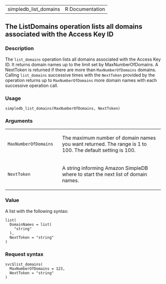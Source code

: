 <table style="width: 100%;">
<tbody>
<tr class="odd">
<td>simpledb_list_domains</td>
<td style="text-align: right;">R Documentation</td>
</tr>
</tbody>
</table>

## The ListDomains operation lists all domains associated with the Access Key ID

### Description

The `list_domains` operation lists all domains associated with the
Access Key ID. It returns domain names up to the limit set by
MaxNumberOfDomains. A NextToken is returned if there are more than
`MaxNumberOfDomains` domains. Calling `list_domains` successive times
with the `NextToken` provided by the operation returns up to
`MaxNumberOfDomains` more domain names with each successive operation
call.

### Usage

    simpledb_list_domains(MaxNumberOfDomains, NextToken)

### Arguments

<table>
<colgroup>
<col style="width: 35%" />
<col style="width: 65%" />
</colgroup>
<tbody>
<tr class="odd">
<td><code
id="simpledb_list_domains_:_MaxNumberOfDomains">MaxNumberOfDomains</code></td>
<td><p>The maximum number of domain names you want returned. The range
is 1 to 100. The default setting is 100.</p></td>
</tr>
<tr class="even">
<td><code id="simpledb_list_domains_:_NextToken">NextToken</code></td>
<td><p>A string informing Amazon SimpleDB where to start the next list
of domain names.</p></td>
</tr>
</tbody>
</table>

### Value

A list with the following syntax:

    list(
      DomainNames = list(
        "string"
      ),
      NextToken = "string"
    )

### Request syntax

    svc$list_domains(
      MaxNumberOfDomains = 123,
      NextToken = "string"
    )
